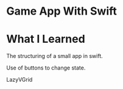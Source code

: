 # Game App With Swift

# What I Learned

The structuring of a small app in swift.

Use of buttons to change state.

LazyVGrid
